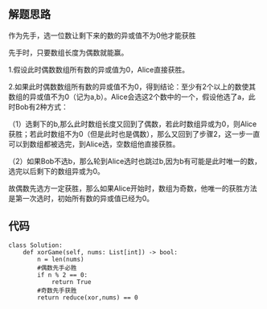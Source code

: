## 解题思路
 
作为先手，选一位数让剩下来的数的异或值不为0他才能获胜

先手时，只要数组长度为偶数就能赢。

1.假设此时偶数数组所有数的异或值为0，Alice直接获胜。

2.如果此时偶数数组所有数的异或值不为0，得到结论：至少有2个以上的数使其数组的异或值不为0（记为a,b）。Alice会选这2个数中的一个，假设他选了a，此时Bob有2种方式：

（1）选剩下的b,那么此时数组长度又回到了偶数，若此时数组异或为0，则Alice获胜；若此时数组不为0（但是此时也是偶数），那么又回到了步骤2，这一步一直可以到数组都被选完，到Alice选，空数组他直接获胜。

（2）如果Bob不选b，那么轮到Alice选时也跳过b,因为b有可能是此时唯一的数，选完以后剩下的数组异或为0。

故偶数先选方一定获胜，那么如果Alice开始时，数组为奇数，他唯一的获胜方法是第一次选时，初始所有数的异或值已经为0。






## 代码


```
class Solution:
    def xorGame(self, nums: List[int]) -> bool:
        n = len(nums)
        #偶数先手必胜
        if n % 2 == 0:
            return True
        #奇数先手获胜
        return reduce(xor,nums) == 0

```



